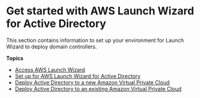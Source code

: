 # Get started with AWS Launch Wizard for Active Directory<a name="launch-wizard-ad-getting-started"></a>

This section contains information to set up your environment for Launch Wizard to deploy domain controllers\.

**Topics**
+ [Access AWS Launch Wizard](accessing-launch-wizard-ad.md)
+ [Set up for AWS Launch Wizard for Active Directory](launch-wizard-ad-setting-up.md)
+ [Deploy Active Directory to a new Amazon Virtual Private Cloud](launch-wizard-ad-deploying-new-vpc.md)
+ [Deploy Active Directory to an existing Amazon Virtual Private Cloud](launch-wizard-ad-deploying-existing-vpc.md)